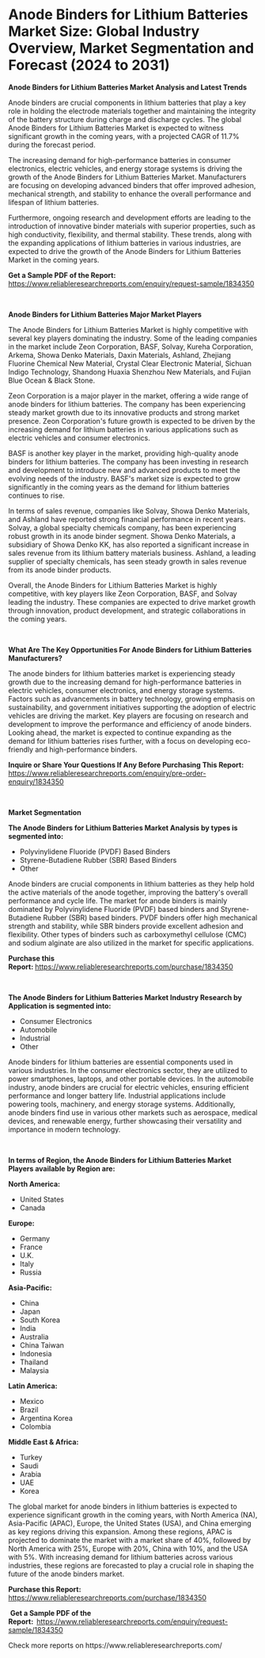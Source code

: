 <p><h1>Anode Binders for Lithium Batteries Market Size: Global Industry Overview, Market Segmentation and Forecast (2024 to 2031)</h1></p><p><strong>Anode Binders for Lithium Batteries Market Analysis and Latest Trends</strong></p>
<p><p>Anode binders are crucial components in lithium batteries that play a key role in holding the electrode materials together and maintaining the integrity of the battery structure during charge and discharge cycles. The global Anode Binders for Lithium Batteries Market is expected to witness significant growth in the coming years, with a projected CAGR of 11.7% during the forecast period.</p><p>The increasing demand for high-performance batteries in consumer electronics, electric vehicles, and energy storage systems is driving the growth of the Anode Binders for Lithium Batteries Market. Manufacturers are focusing on developing advanced binders that offer improved adhesion, mechanical strength, and stability to enhance the overall performance and lifespan of lithium batteries.</p><p>Furthermore, ongoing research and development efforts are leading to the introduction of innovative binder materials with superior properties, such as high conductivity, flexibility, and thermal stability. These trends, along with the expanding applications of lithium batteries in various industries, are expected to drive the growth of the Anode Binders for Lithium Batteries Market in the coming years.</p></p>
<p><strong>Get a Sample PDF of the Report:&nbsp;</strong> <a href="https://www.reliableresearchreports.com/enquiry/request-sample/1834350">https://www.reliableresearchreports.com/enquiry/request-sample/1834350</a></p>
<p>&nbsp;</p>
<p><strong>Anode Binders for Lithium Batteries Major Market Players</strong></p>
<p><p>The Anode Binders for Lithium Batteries Market is highly competitive with several key players dominating the industry. Some of the leading companies in the market include Zeon Corporation, BASF, Solvay, Kureha Corporation, Arkema, Showa Denko Materials, Daxin Materials, Ashland, Zhejiang Fluorine Chemical New Material, Crystal Clear Electronic Material, Sichuan Indigo Technology, Shandong Huaxia Shenzhou New Materials, and Fujian Blue Ocean & Black Stone.</p><p>Zeon Corporation is a major player in the market, offering a wide range of anode binders for lithium batteries. The company has been experiencing steady market growth due to its innovative products and strong market presence. Zeon Corporation's future growth is expected to be driven by the increasing demand for lithium batteries in various applications such as electric vehicles and consumer electronics.</p><p>BASF is another key player in the market, providing high-quality anode binders for lithium batteries. The company has been investing in research and development to introduce new and advanced products to meet the evolving needs of the industry. BASF's market size is expected to grow significantly in the coming years as the demand for lithium batteries continues to rise.</p><p>In terms of sales revenue, companies like Solvay, Showa Denko Materials, and Ashland have reported strong financial performance in recent years. Solvay, a global specialty chemicals company, has been experiencing robust growth in its anode binder segment. Showa Denko Materials, a subsidiary of Showa Denko KK, has also reported a significant increase in sales revenue from its lithium battery materials business. Ashland, a leading supplier of specialty chemicals, has seen steady growth in sales revenue from its anode binder products.</p><p>Overall, the Anode Binders for Lithium Batteries Market is highly competitive, with key players like Zeon Corporation, BASF, and Solvay leading the industry. These companies are expected to drive market growth through innovation, product development, and strategic collaborations in the coming years.</p></p>
<p>&nbsp;</p>
<p><strong>What Are The Key Opportunities For Anode Binders for Lithium Batteries Manufacturers?</strong></p>
<p><p>The anode binders for lithium batteries market is experiencing steady growth due to the increasing demand for high-performance batteries in electric vehicles, consumer electronics, and energy storage systems. Factors such as advancements in battery technology, growing emphasis on sustainability, and government initiatives supporting the adoption of electric vehicles are driving the market. Key players are focusing on research and development to improve the performance and efficiency of anode binders. Looking ahead, the market is expected to continue expanding as the demand for lithium batteries rises further, with a focus on developing eco-friendly and high-performance binders.</p></p>
<p><strong>Inquire or Share Your Questions If Any Before Purchasing This Report:</strong> <a href="https://www.reliableresearchreports.com/enquiry/pre-order-enquiry/1834350">https://www.reliableresearchreports.com/enquiry/pre-order-enquiry/1834350</a></p>
<p>&nbsp;</p>
<p><strong>Market Segmentation</strong></p>
<p><strong>The Anode Binders for Lithium Batteries Market Analysis by types is segmented into:</strong></p>
<p><ul><li>Polyvinylidene Fluoride (PVDF) Based Binders</li><li>Styrene-Butadiene Rubber (SBR) Based Binders</li><li>Other</li></ul></p>
<p><p>Anode binders are crucial components in lithium batteries as they help hold the active materials of the anode together, improving the battery's overall performance and cycle life. The market for anode binders is mainly dominated by Polyvinylidene Fluoride (PVDF) based binders and Styrene-Butadiene Rubber (SBR) based binders. PVDF binders offer high mechanical strength and stability, while SBR binders provide excellent adhesion and flexibility. Other types of binders such as carboxymethyl cellulose (CMC) and sodium alginate are also utilized in the market for specific applications.</p></p>
<p><strong>Purchase this Report:&nbsp;</strong><a href="https://www.reliableresearchreports.com/purchase/1834350">https://www.reliableresearchreports.com/purchase/1834350</a></p>
<p>&nbsp;</p>
<p><strong>The Anode Binders for Lithium Batteries Market Industry Research by Application is segmented into:</strong></p>
<p><ul><li>Consumer Electronics</li><li>Automobile</li><li>Industrial</li><li>Other</li></ul></p>
<p><p>Anode binders for lithium batteries are essential components used in various industries. In the consumer electronics sector, they are utilized to power smartphones, laptops, and other portable devices. In the automobile industry, anode binders are crucial for electric vehicles, ensuring efficient performance and longer battery life. Industrial applications include powering tools, machinery, and energy storage systems. Additionally, anode binders find use in various other markets such as aerospace, medical devices, and renewable energy, further showcasing their versatility and importance in modern technology.</p></p>
<p>&nbsp;</p>
<p><strong>In terms of Region, the Anode Binders for Lithium Batteries Market Players available by Region are:</strong></p>
<p>
    <p> <strong> North America: </strong>
        <ul>
            <li>United States</li>
            <li>Canada</li>
        </ul>
        </p> 
    <p> <strong> Europe: </strong>
        <ul>
            <li>Germany</li>
            <li>France</li>
            <li>U.K.</li>
            <li>Italy</li>
            <li>Russia</li>
        </ul>
        </p> 
    <p> <strong> Asia-Pacific: </strong>
        <ul>
            <li>China</li>
            <li>Japan</li>
            <li>South Korea</li>
            <li>India</li>
            <li>Australia</li>
            <li>China Taiwan</li>
            <li>Indonesia</li>
            <li>Thailand</li>
            <li>Malaysia</li>
        </ul>
        </p> 
    <p> <strong> Latin America: </strong>
        <ul>
            <li>Mexico</li>
            <li>Brazil</li>
            <li>Argentina Korea</li>
            <li>Colombia</li>
        </ul>
        </p> 
    <p> <strong> Middle East & Africa: </strong>
        <ul>
            <li>Turkey</li>
            <li>Saudi</li>
            <li>Arabia</li>
            <li>UAE</li>
            <li>Korea</li>
        </ul>
    </p>
    </p>
<p><p>The global market for anode binders in lithium batteries is expected to experience significant growth in the coming years, with North America (NA), Asia-Pacific (APAC), Europe, the United States (USA), and China emerging as key regions driving this expansion. Among these regions, APAC is projected to dominate the market with a market share of 40%, followed by North America with 25%, Europe with 20%, China with 10%, and the USA with 5%. With increasing demand for lithium batteries across various industries, these regions are forecasted to play a crucial role in shaping the future of the anode binders market.</p></p>
<p><strong>Purchase this Report: </strong><a href="https://www.reliableresearchreports.com/purchase/1834350">https://www.reliableresearchreports.com/purchase/1834350</a></p>
<p>&nbsp;<strong>Get a Sample PDF of the Report:&nbsp;&nbsp;</strong><a href="https://www.reliableresearchreports.com/enquiry/request-sample/1834350">https://www.reliableresearchreports.com/enquiry/request-sample/1834350</a></p>
<p><strong></strong></p>
<p>Check more reports on https://www.reliableresearchreports.com/</p>